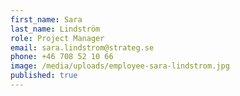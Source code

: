 ```yaml
---
first_name: Sara
last_name: Lindström
role: Project Manager
email: sara.lindstrom@strateg.se
phone: +46 708 52 10 66
image: /media/uploads/employee-sara-lindstrom.jpg
published: true
---
```

